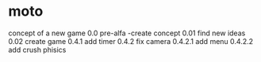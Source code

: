 # moto
concept of a new game
0.0 pre-alfa -create concept
0.01 find new ideas
0.02 create game
0.4.1 add timer
0.4.2 fix camera
0.4.2.1 add menu
0.4.2.2 add crush phisics
